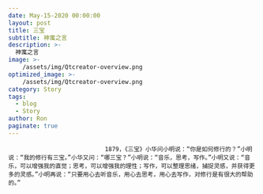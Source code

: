 ```yaml
---
date: May-15-2020 00:00:00
layout: post
title: 三宝
subtitle: 神寓之言
description: >-
  神寓之言
image: >-
    /assets/img/Qtcreator-overview.png
optimized_image: >-
    /assets/img/Qtcreator-overview.png
category: Story
tags:
  - blog
  - Story
author: Ron
paginate: true
---
```


							　　1879，《三宝》小华问小明说：“你是如何修行的？”小明说：“我的修行有三宝。”小华又问：“哪三宝？”小明说：“音乐，思考，写作。”小明又说：“音乐，可以增强我的直觉；思考，可以增强我的理性；写作，可以整理思绪，捕捉灵感，并获得更多的灵感。”小明再说：“只要用心去听音乐，用心去思考，用心去写作，对修行是有很大的帮助的。”
							
							
						